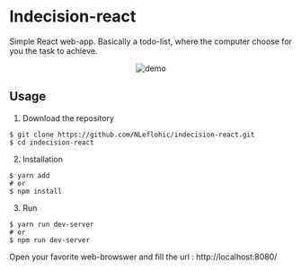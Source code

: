#  Indecision-react
Simple React web-app.
Basically a todo-list, where the computer choose for you the task to achieve.

<p align="center"><img src="https://media.giphy.com/media/KfqIQmezfppmJYYWLc/source.gif" alt="demo"/></p>

## Usage

1) Download the repository

```
$ git clone https://github.com/NLeflohic/indecision-react.git
$ cd indecision-react
```

2) Installation

```
$ yarn add
# or
$ npm install

```

3) Run
```
$ yarn run dev-server
# or
$ npm run dev-server
```
Open your favorite web-browswer and fill the url : http://localhost:8080/
